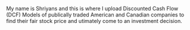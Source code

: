My name is Shriyans and this is where I upload Discounted Cash Flow (DCF) Models of publically traded American and Canadian companies to find their fair stock price and utimately come to an investment decision. 
